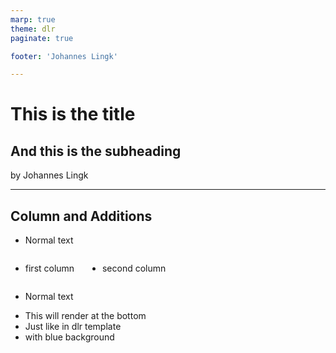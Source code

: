 ```yaml
---
marp: true
theme: dlr
paginate: true

footer: 'Johannes Lingk'

---
```


<!-- _class: title -->

<style>
:root {
    --subheading-padding-top: 45px;
}
</style>

# This is the title
## And this is the subheading
by Johannes Lingk

---

## Column and Additions

- Normal text

<div class="columns">
<div class="col">

- first column

</div><div class="col">

- second column

</div></div>

- Normal text

<div class="additions">

- This will render at the bottom
- Just like in dlr template
- with blue background

</div>

